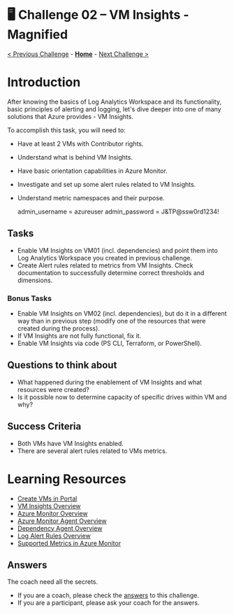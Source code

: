 # 🖥️ Challenge 02 – VM Insights - Magnified

[< Previous Challenge](./Challenge-01.md) - **[Home](./Readme.md)** - [Next Challenge >](./Challenge-03.md)

# Introduction

After knowing the basics of Log Analytics Workspace and its functionality, basic principles of alerting and logging,
let's dive deeper into one of many solutions that Azure provides - VM Insights.

To accomplish this task, you will need to:
- Have at least 2 VMs with Contributor rights.
- Understand what is behind VM Insights.
- Have basic orientation capabilities in Azure Monitor.
- Investigate and set up some alert rules related to VM Insights.
- Understand metric namespaces and their purpose.

  admin_username = azureuser
  admin_password = J&TP@ssw0rd1234!

## Tasks
- Enable VM Insights on VM01 (incl. dependencies) and point them into Log Analytics Workspace you created in previous challenge.
- Create Alert rules related to metrics from VM Insights. Check documentation to successfully determine correct thresholds and dimensions.

### Bonus Tasks
- Enable VM Insights on VM02 (incl. dependencies), but do it in a different way than in previous step (modify one of the resources that were created during the process).
- If VM Insights are not fully functional, fix it.
- Enable VM Insights via code (PS CLI, Terraform, or PowerShell).

## Questions to think about
- What happened during the enablement of VM Insights and what resources were created?
- Is it possible now to determine capacity of specific drives within VM and why?

## Success Criteria
- Both VMs have VM Insights enabled.
- There are several alert rules related to VMs metrics.

# Learning Resources

- [Create VMs in Portal](https://learn.microsoft.com/en-us/azure/virtual-machines/windows/quick-create-portal)
- [VM Insights Overview](https://learn.microsoft.com/en-us/azure/azure-monitor/vm/vminsights-overview)
- [Azure Monitor Overview](https://learn.microsoft.com/en-us/azure/azure-monitor/fundamentals/overview)
- [Azure Monitor Agent Overview](https://learn.microsoft.com/en-us/azure/azure-monitor/agents/azure-monitor-agent-overview)
- [Dependency Agent Overview](https://learn.microsoft.com/en-us/azure/azure-monitor/vm/vminsights-dependency-agent)
- [Log Alert Rules Overview](https://learn.microsoft.com/en-us/azure/azure-monitor/alerts/alerts-create-log-alert-rule)
- [Supported Metrics in Azure Monitor](https://learn.microsoft.com/en-us/azure/azure-monitor/reference/metrics-index)

## Answers

The coach need all the secrets.
- If you are a coach, please check the [answers](./coach/02_answers.md) to this challenge.
- If you are a participant, please ask your coach for the answers.
